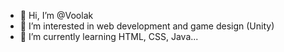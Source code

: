 - 👋 Hi, I’m @Voolak
- 👀 I’m interested in web development and game design (Unity)
- 🌱 I’m currently learning HTML, CSS, Java...

<!---
Voolak/Voolak is a ✨ special ✨ repository because its `README.md` (this file) appears on your GitHub profile.
You can click the Preview link to take a look at your changes.
--->
